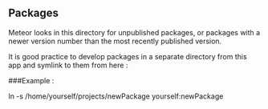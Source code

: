 ## Packages
Meteor looks in this directory for unpublished packages, or packages with a newer version number than the most recently published version.

It is good practice to develop packages in a separate directory from this app and symlink to them from here :

###Example :

ln -s /home/yourself/projects/newPackage yourself:newPackage

